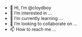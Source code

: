 - 👋 Hi, I’m @cloydboy
- 👀 I’m interested in ...
- 🌱 I’m currently learning ...
- 💞️ I’m looking to collaborate on ...
- 📫 How to reach me ...

<!---
cloydboy/cloydboy is a ✨ special ✨ repository because its `README.md` (this file) appears on your GitHub profile.
You can click the Preview link to take a look at your changes.
--->
